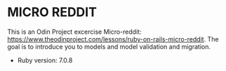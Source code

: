 # MICRO REDDIT

This is an Odin Project excercise Micro-reddit: https://www.theodinproject.com/lessons/ruby-on-rails-micro-reddit. The goal is to introduce you to models and model validation and migration. 

* Ruby version: 7.0.8


